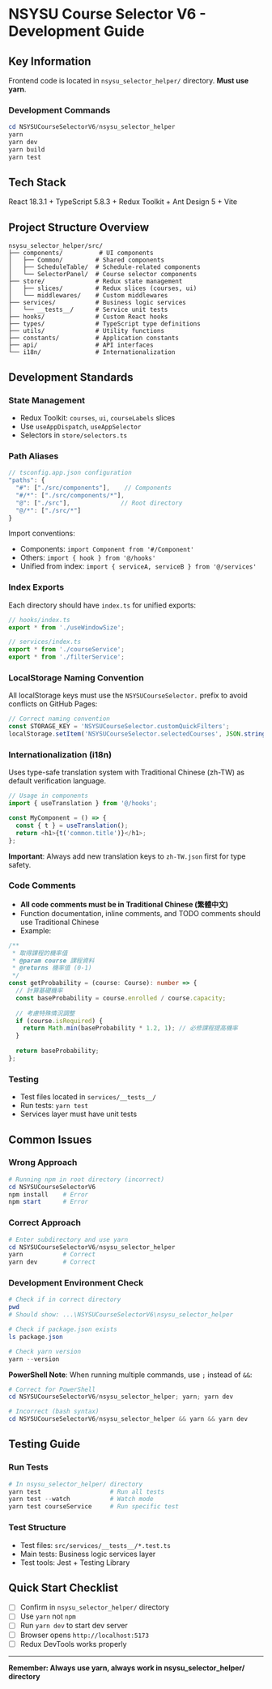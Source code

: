 # NSYSU Course Selector V6 - Development Guide

## Key Information

Frontend code is located in `nsysu_selector_helper/` directory. **Must use yarn**.

### Development Commands
```powershell
cd NSYSUCourseSelectorV6/nsysu_selector_helper
yarn
yarn dev
yarn build
yarn test
```

## Tech Stack

React 18.3.1 + TypeScript 5.8.3 + Redux Toolkit + Ant Design 5 + Vite

## Project Structure Overview

```
nsysu_selector_helper/src/
├── components/          # UI components
│   ├── Common/         # Shared components
│   ├── ScheduleTable/  # Schedule-related components
│   └── SelectorPanel/  # Course selector components
├── store/              # Redux state management
│   ├── slices/         # Redux slices (courses, ui)
│   └── middlewares/    # Custom middlewares
├── services/           # Business logic services
│   └── __tests__/      # Service unit tests
├── hooks/              # Custom React hooks
├── types/              # TypeScript type definitions
├── utils/              # Utility functions
├── constants/          # Application constants
├── api/                # API interfaces
└── i18n/               # Internationalization
```

## Development Standards

### State Management
- Redux Toolkit: `courses`, `ui`, `courseLabels` slices
- Use `useAppDispatch`, `useAppSelector`
- Selectors in `store/selectors.ts`

### Path Aliases
```typescript
// tsconfig.app.json configuration
"paths": {
  "#": ["./src/components"],    // Components
  "#/*": ["./src/components/*"],
  "@": ["./src"],              // Root directory
  "@/*": ["./src/*"]
}
```

Import conventions:
- Components: `import Component from '#/Component'`
- Others: `import { hook } from '@/hooks'`
- Unified from index: `import { serviceA, serviceB } from '@/services'`

### Index Exports
Each directory should have `index.ts` for unified exports:
```typescript
// hooks/index.ts
export * from './useWindowSize';

// services/index.ts
export * from './courseService';
export * from './filterService';
```

### LocalStorage Naming Convention
All localStorage keys must use the `NSYSUCourseSelector.` prefix to avoid conflicts on GitHub Pages:

```typescript
// Correct naming convention
const STORAGE_KEY = 'NSYSUCourseSelector.customQuickFilters';
localStorage.setItem('NSYSUCourseSelector.selectedCourses', JSON.stringify(courses));
```

### Internationalization (i18n)
Uses type-safe translation system with Traditional Chinese (zh-TW) as default verification language.

```typescript
// Usage in components
import { useTranslation } from '@/hooks';

const MyComponent = () => {
  const { t } = useTranslation();
  return <h1>{t('common.title')}</h1>;
};
```

**Important**: Always add new translation keys to `zh-TW.json` first for type safety.

### Code Comments
- **All code comments must be in Traditional Chinese (繁體中文)**
- Function documentation, inline comments, and TODO comments should use Traditional Chinese
- Example:
```typescript
/**
 * 取得課程的機率值
 * @param course 課程資料
 * @returns 機率值 (0-1)
 */
const getProbability = (course: Course): number => {
  // 計算基礎機率
  const baseProbability = course.enrolled / course.capacity;
  
  // 考慮特殊情況調整
  if (course.isRequired) {
    return Math.min(baseProbability * 1.2, 1); // 必修課程提高機率
  }
  
  return baseProbability;
};
```

### Testing
- Test files located in `services/__tests__/`
- Run tests: `yarn test`
- Services layer must have unit tests

## Common Issues

### Wrong Approach
```powershell
# Running npm in root directory (incorrect)
cd NSYSUCourseSelectorV6
npm install    # Error
npm start      # Error
```

### Correct Approach
```powershell
# Enter subdirectory and use yarn
cd NSYSUCourseSelectorV6/nsysu_selector_helper
yarn           # Correct
yarn dev       # Correct
```

### Development Environment Check
```powershell
# Check if in correct directory
pwd
# Should show: ...\NSYSUCourseSelectorV6\nsysu_selector_helper

# Check if package.json exists
ls package.json

# Check yarn version
yarn --version
```

**PowerShell Note**: When running multiple commands, use `;` instead of `&&`:
```powershell
# Correct for PowerShell
cd NSYSUCourseSelectorV6/nsysu_selector_helper; yarn; yarn dev

# Incorrect (bash syntax)
cd NSYSUCourseSelectorV6/nsysu_selector_helper && yarn && yarn dev
```

## Testing Guide

### Run Tests
```powershell
# In nsysu_selector_helper/ directory
yarn test                   # Run all tests
yarn test --watch           # Watch mode
yarn test courseService     # Run specific test
```

### Test Structure
- Test files: `src/services/__tests__/*.test.ts`
- Main tests: Business logic services layer
- Test tools: Jest + Testing Library

## Quick Start Checklist

- [ ] Confirm in `nsysu_selector_helper/` directory
- [ ] Use `yarn` not `npm`
- [ ] Run `yarn dev` to start dev server
- [ ] Browser opens `http://localhost:5173`
- [ ] Redux DevTools works properly

---

**Remember: Always use yarn, always work in nsysu_selector_helper/ directory**
